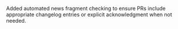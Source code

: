 Added automated news fragment checking to ensure PRs include appropriate changelog entries or explicit acknowledgment when not needed.
